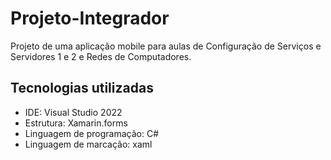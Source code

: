 # Projeto-Integrador

Projeto de uma aplicação mobile para aulas de Configuração de Serviços e Servidores 1 e 2 e Redes de Computadores.

## Tecnologias utilizadas

- IDE: Visual Studio 2022
- Estrutura: Xamarin.forms
- Linguagem de programação: C#
- Linguagem de marcação: xaml
